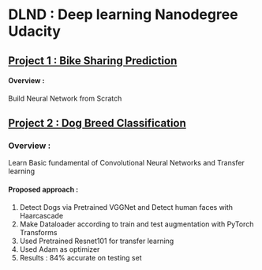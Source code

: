 # DLND : Deep learning Nanodegree Udacity

## [Project 1 : Bike Sharing Prediction](https://github.com/samkit27/DLND/tree/master/Project%201%20Bike%20Sharing%20Prediction)

#### Overview  :
Build Neural Network from Scratch


## [Project 2 : Dog Breed Classification](https://github.com/samkit27/DLND/tree/master/dog_project)

### Overview :
Learn Basic fundamental of Convolutional Neural Networks and Transfer learning
#### Proposed approach :
1. Detect Dogs via Pretrained VGGNet and Detect human faces with Haarcascade 
2. Make Dataloader according to train and test augmentation with PyTorch Transforms
3. Used Pretrained Resnet101 for transfer learning
4. Used Adam as optimizer
5. Results : 84% accurate on testing set

